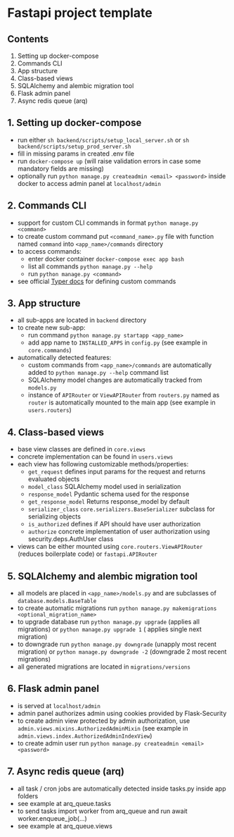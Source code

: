 # Fastapi project template #

## Contents ##

1. Setting up docker-compose
2. Commands CLI
3. App structure
4. Class-based views
5. SQLAlchemy and alembic migration tool
6. Flask admin panel
7. Async redis queue (arq)

## 1. Setting up docker-compose ##

- run either ```sh backend/scripts/setup_local_server.sh``` or ```sh backend/scripts/setup_prod_server.sh```
- fill in missing params in created .env file
- run ```docker-compose up``` (will raise validation errors in case some mandatory fields are missing)
- optionally run ```python manage.py createadmin <email> <password>``` inside docker to access admin panel
  at ```localhost/admin```

## 2. Commands CLI ##

- support for custom CLI commands in format ```python manage.py <command>```
- to create custom command put ```<command_name>.py``` file with function named ```command```
  into ```<app_name>/commands``` directory
- to access commands:
    - enter docker container ```docker-compose exec app bash```
    - list all commands ```python manage.py --help```
    - run ```python manage.py <command>```
- see official [Typer docs](https://typer.tiangolo.com) for defining custom commands

## 3. App structure ##

- all sub-apps are located in ```backend``` directory
- to create new sub-app:
    - run command ```python manage.py startapp <app_name>```
    - add app name to ```INSTALLED_APPS``` in ```config.py``` (see example in ```core.commands```)
- automatically detected features:
    - custom commands from ```<app_name>/commands``` are automatically added to
      ```python manage.py --help``` command list
    - SQLAlchemy model changes are automatically tracked from ```models.py```
    - instance of ```APIRouter``` or ```ViewAPIRouter``` from ```routers.py``` named as ```router``` is automatically
      mounted to the main app (see example in ```users.routers```)

## 4. Class-based views ##

- base view classes are defined in ```core.views```
- concrete implementation can be found in ```users.views```
- each view has following customizable methods/properties:
    - ```get_request``` defines input params for the request and returns evaluated objects
    - ```model_class``` SQLAlchemy model used in serialization
    - ```response_model``` Pydantic schema used for the response
    - ```get_response_model``` Returns response_model by default
    - ```serializer_class``` ```core.serializers.BaseSerializer``` subclass for serializing objects
    - ```is_authorized``` defines if API should have user authorization
    - ```authorize``` concrete implementation of user authorization using security.deps.AuthUser class
- views can be either mounted using ```core.routers.ViewAPIRouter``` (reduces boilerplate code)
  or ```fastapi.APIRouter```

## 5. SQLAlchemy and alembic migration tool ##

- all models are placed in ```<app_name>/models.py``` and are subclasses of ```database.models.BaseTable```
- to create automatic migrations run ```python manage.py makemigrations <optional_migration_name>```
- to upgrade database run ```python manage.py upgrade``` (applies all migrations) or ```python manage.py upgrade 1``` (
  applies single next migration)
- to downgrade run ```python manage.py downgrade``` (unapply most recent migration)
  or ```python manage.py downgrade -2``` (downgrade 2 most recent migrations)
- all generated migrations are located in ```migrations/versions```

## 6. Flask admin panel ##

- is served at ```localhost/admin```
- admin panel authorizes admin using cookies provided by Flask-Security
- to create admin view protected by admin authorization, use ```admin.views.mixins.AuthorizedAdminMixin``` (see example
  in ```admin.views.index.AuthorizedAdminIndexView```)
- to create admin user run ```python manage.py createadmin <email> <password>```

## 7. Async redis queue (arq) ##

- all task / cron jobs are automatically detected inside tasks.py inside app folders
- see example at arq_queue.tasks
- to send tasks import worker from arq_queue and run await worker.enqueue_job(...)
- see example at arq_queue.views